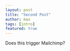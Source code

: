 ```yaml
---
layout: post
title: "Second Post"
author: max
tags: [intro]
featured: true
---
```

Does this trigger Mailchimp?